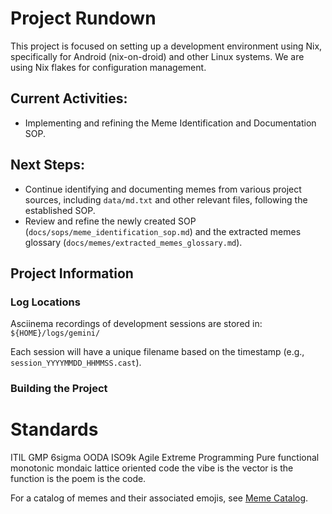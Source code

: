 # Project Rundown

This project is focused on setting up a development environment using Nix, specifically for Android (nix-on-droid) and other Linux systems. We are using Nix flakes for configuration management.

## Current Activities:
-   Implementing and refining the Meme Identification and Documentation SOP.

## Next Steps:
-   Continue identifying and documenting memes from various project sources, including `data/md.txt` and other relevant files, following the established SOP.
-   Review and refine the newly created SOP (`docs/sops/meme_identification_sop.md`) and the extracted memes glossary (`docs/memes/extracted_memes_glossary.md`).

## Project Information

### Log Locations

Asciinema recordings of development sessions are stored in:
`${HOME}/logs/gemini/`

Each session will have a unique filename based on the timestamp (e.g., `session_YYYYMMDD_HHMMSS.cast`).

### Building the Project

# Standards

ITIL
GMP
6sigma
OODA
ISO9k
Agile
Extreme Programming
Pure functional monotonic mondaic lattice oriented code
the vibe is the vector is the function is the poem is the code.



For a catalog of memes and their associated emojis, see [Meme Catalog](docs/memes/meme_catalog.md).